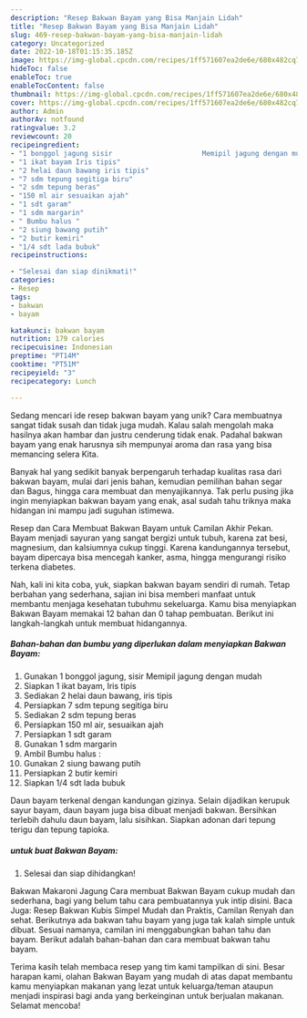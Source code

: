 ```yaml
---
description: "Resep Bakwan Bayam yang Bisa Manjain Lidah"
title: "Resep Bakwan Bayam yang Bisa Manjain Lidah"
slug: 469-resep-bakwan-bayam-yang-bisa-manjain-lidah
category: Uncategorized
date: 2022-10-18T01:15:35.185Z
image: https://img-global.cpcdn.com/recipes/1ff571607ea2de6e/680x482cq70/bakwan-bayam-foto-resep-utama.jpg
hideToc: false
enableToc: true
enableTocContent: false
thumbnail: https://img-global.cpcdn.com/recipes/1ff571607ea2de6e/680x482cq70/bakwan-bayam-foto-resep-utama.jpg
cover: https://img-global.cpcdn.com/recipes/1ff571607ea2de6e/680x482cq70/bakwan-bayam-foto-resep-utama.jpg
author: Admin
authorAv: notfound
ratingvalue: 3.2
reviewcount: 20
recipeingredient:
- "1 bonggol jagung sisir                      Memipil jagung dengan mudah"
- "1 ikat bayam Iris tipis"
- "2 helai daun bawang iris tipis"
- "7 sdm tepung segitiga biru"
- "2 sdm tepung beras"
- "150 ml air sesuaikan ajah"
- "1 sdt garam"
- "1 sdm margarin"
- " Bumbu halus "
- "2 siung bawang putih"
- "2 butir kemiri"
- "1/4 sdt lada bubuk"
recipeinstructions:

- "Selesai dan siap dinikmati!"
categories:
- Resep
tags:
- bakwan
- bayam

katakunci: bakwan bayam 
nutrition: 179 calories
recipecuisine: Indonesian
preptime: "PT14M"
cooktime: "PT51M"
recipeyield: "3"
recipecategory: Lunch

---
```





Sedang mencari ide resep bakwan bayam yang unik? Cara membuatnya sangat tidak susah dan tidak juga mudah. Kalau salah mengolah maka hasilnya akan hambar dan justru cenderung tidak enak. Padahal bakwan bayam yang enak harusnya sih mempunyai aroma dan rasa yang bisa memancing selera Kita.





Banyak hal yang sedikit banyak berpengaruh terhadap kualitas rasa dari bakwan bayam, mulai dari jenis bahan, kemudian pemilihan bahan segar dan Bagus, hingga cara membuat dan menyajikannya. Tak perlu pusing jika ingin menyiapkan bakwan bayam yang enak,      asal sudah tahu triknya maka hidangan ini mampu jadi suguhan istimewa.














Resep dan Cara Membuat Bakwan Bayam untuk Camilan Akhir Pekan. Bayam menjadi sayuran yang sangat bergizi untuk tubuh, karena zat besi, magnesium, dan kalsiumnya cukup tinggi. Karena kandungannya tersebut, bayam dipercaya bisa mencegah kanker, asma, hingga mengurangi risiko terkena diabetes.






Nah, kali ini kita coba, yuk, siapkan bakwan bayam sendiri di rumah. Tetap berbahan yang sederhana, sajian ini bisa memberi manfaat untuk membantu menjaga kesehatan tubuhmu sekeluarga. Kamu bisa menyiapkan Bakwan Bayam memakai 12 bahan dan 0 tahap pembuatan. Berikut ini langkah-langkah untuk membuat hidangannya.

<!--inarticleads1-->

##### Bahan-bahan dan bumbu yang diperlukan dalam menyiapkan Bakwan Bayam:

1. Gunakan 1 bonggol jagung, sisir                      Memipil jagung dengan mudah
1. Siapkan 1 ikat bayam, Iris tipis
1. Sediakan 2 helai daun bawang, iris tipis
1. Persiapkan 7 sdm tepung segitiga biru
1. Sediakan 2 sdm tepung beras
1. Persiapkan 150 ml air, sesuaikan ajah
1. Persiapkan 1 sdt garam
1. Gunakan 1 sdm margarin
1. Ambil  Bumbu halus :
1. Gunakan 2 siung bawang putih
1. Persiapkan 2 butir kemiri
1. Siapkan 1/4 sdt lada bubuk


Daun bayam terkenal dengan kandungan gizinya. Selain dijadikan kerupuk sayur bayam, daun bayam juga bisa dibuat menjadi bakwan. Bersihkan terlebih dahulu daun bayam, lalu sisihkan. Siapkan adonan dari tepung terigu dan tepung tapioka. 

<!--inarticleads2-->

#####  untuk buat Bakwan Bayam:


1. Selesai dan siap dihidangkan!

Bakwan Makaroni Jagung Cara membuat Bakwan Bayam cukup mudah dan sederhana, bagi yang belum tahu cara pembuatannya yuk intip disini. Baca Juga: Resep Bakwan Kubis Simpel Mudah dan Praktis, Camilan Renyah dan sehat. Berikutnya ada bakwan tahu bayam yang juga tak kalah simple untuk dibuat. Sesuai namanya, camilan ini menggabungkan bahan tahu dan bayam. Berikut adalah bahan-bahan dan cara membuat bakwan tahu bayam. 

Terima kasih telah membaca resep yang tim kami tampilkan di sini. Besar harapan kami, olahan Bakwan Bayam yang mudah di atas dapat membantu kamu menyiapkan makanan yang lezat untuk keluarga/teman ataupun menjadi inspirasi bagi anda yang berkeinginan untuk berjualan makanan. Selamat mencoba!

